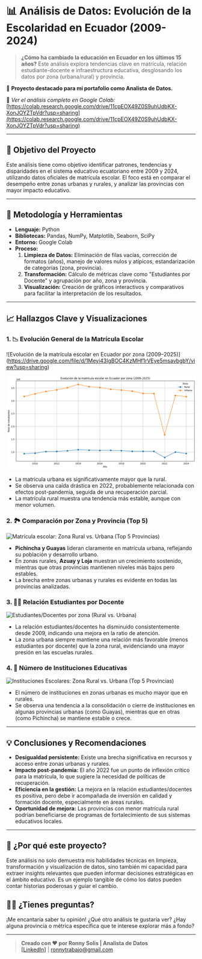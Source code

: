 # 📊 Análisis de Datos: Evolución de la Escolaridad en Ecuador (2009-2024)

> **¿Cómo ha cambiado la educación en Ecuador en los últimos 15 años?** Este análisis explora tendencias clave en matrícula, relación estudiante-docente e infraestructura educativa, desglosando los datos por zona (urbana/rural) y provincia.

🚀 **Proyecto destacado para mi portafolio como Analista de Datos.**

🔗 *Ver el análisis completo en Google Colab:*  
[https://colab.research.google.com/drive/11cpEOX49Z0S9uhUdbKX-XonJOYZTpVdr?usp=sharing](https://colab.research.google.com/drive/11cpEOX49Z0S9uhUdbKX-XonJOYZTpVdr?usp=sharing)

---

## 🎯 Objetivo del Proyecto

Este análisis tiene como objetivo identificar patrones, tendencias y disparidades en el sistema educativo ecuatoriano entre 2009 y 2024, utilizando datos oficiales de matrícula escolar. El foco está en comparar el desempeño entre zonas urbanas y rurales, y analizar las provincias con mayor impacto educativo.

---

## 🧩 Metodología y Herramientas

*   **Lenguaje:** Python
*   **Bibliotecas:** Pandas, NumPy, Matplotlib, Seaborn, SciPy
*   **Entorno:** Google Colab
*   **Proceso:**
    1.  **Limpieza de Datos:** Eliminación de filas vacías, corrección de formatos (años), manejo de valores nulos y atípicos, estandarización de categorías (zona, provincia).
    2.  **Transformación:** Cálculo de métricas clave como "Estudiantes por Docente" y agrupación por año, zona y provincia.
    3.  **Visualización:** Creación de gráficos interactivos y comparativos para facilitar la interpretación de los resultados.

---

## 📈 Hallazgos Clave y Visualizaciones

### 1. 📉 Evolución General de la Matrícula Escolar

![Evolución de la matrícula escolar en Ecuador por zona (2009–2025)]
(https://drive.google.com/file/d/1Meyi43lgBOC4KzMHf1rVEye5msavbgbY/view?usp=sharing)

![alt text](https://github.com/ronnysempai/AnalisisDatos-evolucion-escolaridad-Ecuador-2009-2024/blob/main/EvolucionMatriculaEscolarPorZona2009-2025.png)<!-- Reemplaza con el link real de tu imagen -->

*   La matrícula urbana es significativamente mayor que la rural.
*   Se observa una caída drástica en 2022, probablemente relacionada con efectos post-pandemia, seguida de una recuperación parcial.
*   La matrícula rural muestra una tendencia más estable, aunque con menor volumen.

### 2. 🏞️ Comparación por Zona y Provincia (Top 5)

![Matrícula escolar: Zona Rural vs. Urbana (Top 5 Provincias)](https://drive.google.com/file/d/1SC7MXClaIjO-i0p96SKNljQa2U1AC8A7/view?usp=sharing) <!-- Reemplaza con el link real de tu imagen -->

*   **Pichincha y Guayas** lideran claramente en matrícula urbana, reflejando su población y desarrollo urbano.
*   En zonas rurales, **Azuay y Loja** muestran un crecimiento sostenido, mientras que otras provincias mantienen niveles más bajos pero estables.
*   La brecha entre zonas urbanas y rurales es evidente en todas las provincias analizadas.

### 3. 👩‍🏫 Relación Estudiantes por Docente

![Estudiantes/Docentes por zona (Rural vs. Urbana)](https://drive.google.com/file/d/1H13xlLw-Th05tTSc-BbzBf-MlXFvCwUr/view?usp=sharing) <!-- Reemplaza con el link real de tu imagen -->

*   La relación estudiantes/docentes ha disminuido consistentemente desde 2009, indicando una mejora en la ratio de atención.
*   La zona urbana siempre mantiene una relación más favorable (menos estudiantes por docente) que la zona rural, evidenciando una mayor presión en las escuelas rurales.

### 4. 🏫 Número de Instituciones Educativas

![Instituciones Escolares: Zona Rural vs. Urbana (Top 5 Provincias)](https://drive.google.com/file/d/1XfrSe-FjhvMI8Xw5dbY4Rqp040Xkrpr8/view?usp=sharing) <!-- Reemplaza con el link real de tu imagen -->

*   El número de instituciones en zonas urbanas es mucho mayor que en rurales.
*   Se observa una tendencia a la consolidación o cierre de instituciones en algunas provincias urbanas (como Guayas), mientras que en otras (como Pichincha) se mantiene estable o crece.

---

## 💡 Conclusiones y Recomendaciones

*   **Desigualdad persistente:** Existe una brecha significativa en recursos y acceso entre zonas urbanas y rurales.
*   **Impacto post-pandemia:** El año 2022 fue un punto de inflexión crítico para la matrícula, lo que sugiere la necesidad de políticas de recuperación.
*   **Eficiencia en la gestión:** La mejora en la relación estudiantes/docentes es positiva, pero debe ir acompañada de inversión en calidad y formación docente, especialmente en áreas rurales.
*   **Oportunidad de mejora:** Las provincias con menor matrícula rural podrían beneficiarse de programas de fortalecimiento de sus sistemas educativos locales.

---

## 🚀 ¿Por qué este proyecto?

Este análisis no solo demuestra mis habilidades técnicas en limpieza, transformación y visualización de datos, sino también mi capacidad para extraer insights relevantes que pueden informar decisiones estratégicas en el ámbito educativo. Es un ejemplo tangible de cómo los datos pueden contar historias poderosas y guiar el cambio.



## 🙋‍♂️ ¿Tienes preguntas?

¡Me encantaría saber tu opinión! ¿Qué otro análisis te gustaría ver? ¿Hay alguna provincia o métrica específica que te interese explorar más a fondo?

---

> **Creado con ❤️ por Ronny Solis | Analista de Datos**  
> [\[LinkedIn\]](https://www.linkedin.com/public-profile/settings?trk=d_flagship3_profile_self_view_public_profile) |  ronnytrabajo@gmail.com
